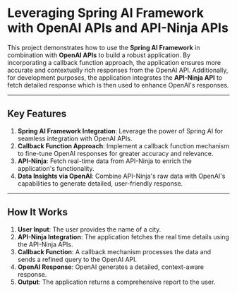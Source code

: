 # Leveraging Spring AI Framework with OpenAI APIs and API-Ninja APIs

This project demonstrates how to use the **Spring AI Framework** in combination with **OpenAI APIs** to build a robust application. By incorporating a callback function approach, the application ensures more accurate and contextually rich responses from the OpenAI API. Additionally, for development purposes, the application integrates the **API-Ninja API** to fetch detailed response which is then used to enhance OpenAI's responses.

---

## Key Features

1. **Spring AI Framework Integration**: Leverage the power of Spring AI for seamless integration with OpenAI APIs.
2. **Callback Function Approach**: Implement a callback function mechanism to fine-tune OpenAI responses for greater accuracy and relevance.
3. **API-Ninja**: Fetch real-time data from API-Ninja to enrich the application's functionality.
4. **Data Insights via OpenAI**: Combine API-Ninja's raw data with OpenAI's capabilities to generate detailed, user-friendly response.

---

## How It Works

1. **User Input**: The user provides the name of a city.
2. **API-Ninja Integration**: The application fetches the real time details using the API-Ninja APIs.
3. **Callback Function**: A callback mechanism processes the data and sends a refined query to the OpenAI API.
4. **OpenAI Response**: OpenAI generates a detailed, context-aware response.
5. **Output**: The application returns a comprehensive report to the user.
